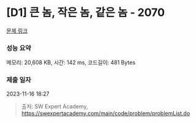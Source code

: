 # [D1] 큰 놈, 작은 놈, 같은 놈 - 2070 

[문제 링크](https://swexpertacademy.com/main/code/problem/problemDetail.do?contestProbId=AV5QQ6qqA40DFAUq) 

### 성능 요약

메모리: 20,608 KB, 시간: 142 ms, 코드길이: 481 Bytes

### 제출 일자

2023-11-16 18:27



> 출처: SW Expert Academy, https://swexpertacademy.com/main/code/problem/problemList.do